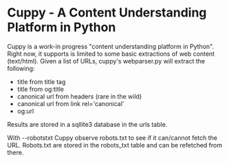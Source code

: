 # Cuppy - A Content Understanding Platform in Python

Cuppy is a work-in progress "content understanding platform in Python". Right now, it supports is limited to some basic extractions
of web content (text/html). Given a list of URLs, cuppy's webparser.py will extract the following:

- title from title tag
- title from og:title
- canonical url from headers (rare in the wild)
- canonical url from link rel='canonical'
- og:url

Results are stored in a sqllite3 database in the urls table.

With --robotstxt Cuppy observe robots.txt to see if it can/cannot fetch the URL. Robots.txt are stored in the robots_txt table and can be refetched from there.


